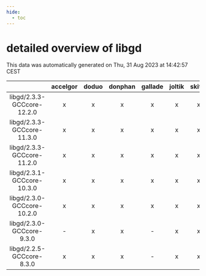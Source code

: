 ```yaml
---
hide:
  - toc
---
```


detailed overview of libgd
==========================


This data was automatically generated on Thu, 31 Aug 2023 at 14:42:57 CEST  

| |accelgor|doduo|donphan|gallade|joltik|skitty|swalot|victini|
| :---: | :---: | :---: | :---: | :---: | :---: | :---: | :---: | :---: |
|libgd/2.3.3-GCCcore-12.2.0|x|x|x|x|x|x|x|x|
|libgd/2.3.3-GCCcore-11.3.0|x|x|x|x|x|x|x|x|
|libgd/2.3.3-GCCcore-11.2.0|x|x|x|x|x|x|x|x|
|libgd/2.3.1-GCCcore-10.3.0|x|x|x|x|x|x|x|x|
|libgd/2.3.0-GCCcore-10.2.0|x|x|x|x|x|x|x|x|
|libgd/2.3.0-GCCcore-9.3.0|-|x|x|-|x|x|x|x|
|libgd/2.2.5-GCCcore-8.3.0|x|x|x|-|x|x|x|x|
